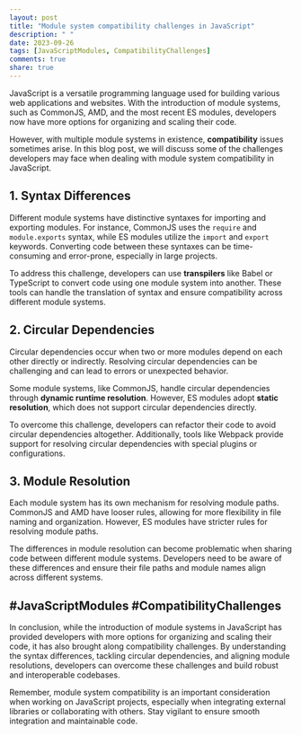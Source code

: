 ```yaml
---
layout: post
title: "Module system compatibility challenges in JavaScript"
description: " "
date: 2023-09-26
tags: [JavaScriptModules, CompatibilityChallenges]
comments: true
share: true
---
```


JavaScript is a versatile programming language used for building various web applications and websites. With the introduction of module systems, such as CommonJS, AMD, and the most recent ES modules, developers now have more options for organizing and scaling their code.

However, with multiple module systems in existence, **compatibility** issues sometimes arise. In this blog post, we will discuss some of the challenges developers may face when dealing with module system compatibility in JavaScript.

## 1. **Syntax Differences**
Different module systems have distinctive syntaxes for importing and exporting modules. For instance, CommonJS uses the `require` and `module.exports` syntax, while ES modules utilize the `import` and `export` keywords. Converting code between these syntaxes can be time-consuming and error-prone, especially in large projects.

To address this challenge, developers can use **transpilers** like Babel or TypeScript to convert code using one module system into another. These tools can handle the translation of syntax and ensure compatibility across different module systems.

## 2. **Circular Dependencies**
Circular dependencies occur when two or more modules depend on each other directly or indirectly. Resolving circular dependencies can be challenging and can lead to errors or unexpected behavior.

Some module systems, like CommonJS, handle circular dependencies through **dynamic runtime resolution**. However, ES modules adopt **static resolution**, which does not support circular dependencies directly.

To overcome this challenge, developers can refactor their code to avoid circular dependencies altogether. Additionally, tools like Webpack provide support for resolving circular dependencies with special plugins or configurations.

## 3. **Module Resolution**
Each module system has its own mechanism for resolving module paths. CommonJS and AMD have looser rules, allowing for more flexibility in file naming and organization. However, ES modules have stricter rules for resolving module paths.

The differences in module resolution can become problematic when sharing code between different module systems. Developers need to be aware of these differences and ensure their file paths and module names align across different systems.

## #JavaScriptModules #CompatibilityChallenges

In conclusion, while the introduction of module systems in JavaScript has provided developers with more options for organizing and scaling their code, it has also brought along compatibility challenges. By understanding the syntax differences, tackling circular dependencies, and aligning module resolutions, developers can overcome these challenges and build robust and interoperable codebases.

Remember, module system compatibility is an important consideration when working on JavaScript projects, especially when integrating external libraries or collaborating with others. Stay vigilant to ensure smooth integration and maintainable code.
